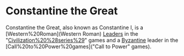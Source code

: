# Constantine the Great

Constantine the Great, also known as Constantine I, is a [Western%20Roman](Western Roman) [Leaders](leader) in the "[Civilization%20%28series%29](Civilization)" games and a [Byzantine](Byzantine) leader in the [Call%20to%20Power%20games]("Call to Power" games).
